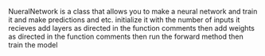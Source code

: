 NueralNetwork is a class that allows you to make a neural network and train it and make predictions and etc.
initialize it with the  number of inputs it recieves
add layers as directed in the function comments
then add weights as directed in the function comments
then run the forward method
then train the model
